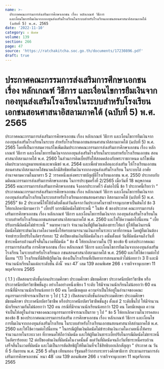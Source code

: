 ```yaml
---
name: >-
  ประกาศคณะกรรมการส่งเสริมการศึกษาเอกชน เรื่อง หลักเกณฑ์ วิธีการ
  และเงื่อนไขการยืมเงินจากกองทุนส่งเสริมโรงเรียนในระบบสำหรับโรงเรียนเอกชนสอนศาสนาอิสลามภาคใต้
  (ฉบับที่ 5) พ.ศ. 2565
date: '2022-11-10'
category: ง พิเศษ
volume: 139
section: 266
page: 47
source: 'https://ratchakitcha.soc.go.th/documents/17230896.pdf'
draft: true
---
```


# ประกาศคณะกรรมการส่งเสริมการศึกษาเอกชน เรื่อง หลักเกณฑ์ วิธีการ และเงื่อนไขการยืมเงินจากกองทุนส่งเสริมโรงเรียนในระบบสำหรับโรงเรียนเอกชนสอนศาสนาอิสลามภาคใต้ (ฉบับที่ 5) พ.ศ. 2565

ประกาศคณะกรรมการส่งเสริมการศึกษาเอกชน เรื่อง หลักเกณฑ์ วิธีการ และเงื่อนไขการยืมเงินจากกองทุนส่งเสริมโรงเรียนในระบบ สำหรับโรงเรียนเอกชนสอนศาสนาอิสลามภาคใต้ (ฉบับที่ 5) พ.ศ. 2565 โดยที่เป็นการสมควรแก้ไขเพิ่มเติมประกาศคณะกรรมการส่งเสริมการศึกษาเอกชน เรื่อง หลักเกณฑ์ วิธีการ และเงื่อนไขการยืมเงินจากกองทุนส่งเสริมโรงเรียนในระบบสาหรับโรงเรียนเอกชน สอนศาสนาอิสลามภาคใต้ พ.ศ. 2560 ในส่วนการคิดเบี้ยปรับให้สอดคล้องกับพระราชกาหนด แก้ไขเพิ่มเติมประมวลกฎหมายแพ่งและพาณิชย์ พ.ศ. 2564 และเพื่อช่วยเหลือและส่งเสริม ให้โรงเรียนเอกชนสอนศาสนาอิสลามภาคใต้ขนาดเล็กมีสิทธิขอยืมเงินจากกองทุนส่งเสริมโรงเรียน ในระบบได้ อาศัยอำนาจตามความในมาตรา 5 2 วรรคหนึ่งแห่งพระราชบัญญัติโรงเรียนเอกชน พ.ศ. 2550 ประกอบกับมติคณะกรรมการส่งเสริมการศึกษาเอกชน ในการประชุมครั้งที่ 2/2565 เมื่อวันที่ 18 พฤษภาคม 2565 คณะกรรมการส่งเสริมการศึกษาเอกชน จึงออกประกาศไว้ ดังต่อไปนี้ ข้อ 1 ประกาศนี้เรียกว่า “ ประกาศคณะกรรมการส่งเสริมการศึกษาเอกชน เรื่อง หลักเกณฑ์ วิธีการ และเงื่อนไขการยืมเงินจากกองทุนส่งเสริมโรงเรียนในระบบสาหรับโรงเรียนเอกชนสอนศาสนา อิสลามภาคใต้ (ฉบับที่ 5) พ.ศ. 2565” ข้อ 2 ประกาศนี้ให้ใช้บังคับตั้งแต่วันถัดจากวันประกาศในราชกิจจานุเบกษาเป็นต้นไป ข้อ 3 ให้ยกเลิกคานิยามคาว่า “ เบี้ยปรั บกรณีผิดนัดไม่ชำระหนี้ ” ในข้อ 4 ของประกาศ คณะกรรมการส่งเสริมการศึกษาเอกชน เรื่อง หลักเกณฑ์ วิธีการ และเงื่อนไขการยืมเงินจาก กองทุนส่งเสริมโรงเรียนในระบบสำหรับโรงเรียนเอกชนสอนศาสนาอิสลามภาคใต้ พ.ศ. 2560 และให้ใช้ความต่อไปนี้แทน “ เบี้ยปรับกรณีผิดนัดไม่ชำระหนี้ ” หมายความว่า จำนวนเงินที่ผู้ยืมเงินต้องชาระให้แก่ ผู้ให้ยืมเงินกรณีผิดนัดไม่ชาระต้นเงินงวดใดงวดหนึ่งให้ครบตามจานวนเงินภายในระยะเวลาที่กาหนด โดยผู้ยืมเงินต้องจ่ายชำระเบี้ยปรับในอัตราร้อยละ 12 ต่อปีของต้นเงินที่ผิดนัดในงว ดนั้นตั้งแต่ วันที่ผิดนัดจนถึงวันที่ชำระหนี้ครบถ้วนเสร็จสิ้นในงวดที่ผิดนัด ” ข้อ 4 ให้ยกเลิกความใน (1) ของข้อ 6 แห่งประกาศคณะกรรมการส่งเสริม การศึกษาเอกชน เรื่อง หลักเกณฑ์ วิธีการ และเงื่อนไขการยืมเงินจากกองทุนส่งเสริมโรงเรียน ในระบบสำหรับโรงเรียนเอ กชนสอนศาสนาอิสลามภาคใต้ พ.ศ. 2560 และให้ใช้ความต่อไปนี้แทน “(1) โรงเรียนที่มีสิทธิกู้ยืมเงิน ต้องเป็นโรงเรียนที่เปิดทาการสอนมาแล้วไม่น้อยกว่า 3 ปี และมีจำนวนนักเรียนในแต่ละระดับชั้น ดังนี้ ้ หนา 47 ่ เลม 139 ตอนพิเศษ 266 ง ราชกิจจานุเบกษา 11 พฤศจิกายน 2565

( 1.1 ) เปิดสอนระดับชั้นก่อนประถมศึกษา ประถมศึกษา มัธยมศึกษา ประกาศนียบัตรวิชาชีพ หรือประกาศนียบัตรวิชาชีพชั้นสูง อย่างใดอย่างหนึ่งเพียง 1 ระดับ ให้มีจานวนนักเรียนไม่น้อยกว่า 60 คน กรณีที่มีจานวนนักเรียนน้อยกว่า 60 คน โดยมีเหตุผล ความจำเป็นให้อยู่ในอำนาจของคณะอนุกรรมการพิจารณาเป็นราย ๆ ไป ( 1.2 ) เปิดสอนระดับชั้นก่อนประถมศึกษา ประถมศึกษา มัธยมศึกษา ประกาศนียบัตรวิชาชีพ หรือประกาศนียบัตรวิชาชีพชั้นสูง ตั้งแต่ 2 ระดับขึ้นไป ให้มีจำนวน นักเรียนรวมกันไม่น้อยกว่า 120 คน กรณีที่มีจานวนนักเรียนน้อยกว่า 120 คน โดยมีเหตุผล ความจำเป็นให้อยู่ในอำนาจของคณะอนุกรรมการพิจารณาเป็นราย ๆ ไป ” ข้อ 5 ให้ยกเลิกความในวรรคสองของข้อ 8 ของประกาศคณะกรรมการส่งเสริม การศึกษาเอกชน เรื่อง หลักเกณฑ์ วิธีการ และเงื่อนไขการยืมเงินจากกองทุนส่งเสริมโรงเรียน ในระบบสำหรับโรงเรียนเอกชนสอนศาสนาอิสลำมภาคใต้ พ.ศ. 2560 และให้ใช้ความต่อไปนี้แทน “ ในกรณีผู้ยืมเงินผิดนัดไม่ชำระต้นเงินงวดใดงวดหนึ่งให้ครบจำนวนภายในระยะเวลา ที่กาหนดให้ถือว่าผิดนัด และให้ผู้ยืมเงินชาระเบี้ยปรับในกรณีผิดนัดไม่ชาระหนี้ในอัตราร้อยละ 12 ต่อปีของต้นเงินที่ผิดนัดในงวดนั้นตั้ งแต่วันที่ผิดนัดจนถึงวันที่ชาระหนี้ครบถ้วนเสร็จสิ้นในงวดที่ผิดนัด และไม่เป็นการตัดสิทธิผู้ให้ยืมเงินที่จะใช้สิทธิบอกเลิกสัญญา ” ประกาศ ณ วันที่ 5 กันยายน พ.ศ. 256 5 ตรีนุช เทียนทอง รัฐมนตรีว่าการกระทรวงศึกษาธิการ ประธานกรรมการส่งเสริมการศึกษาเอกชน ้ หนา 48 ่ เลม 139 ตอนพิเศษ 266 ง ราชกิจจานุเบกษา 11 พฤศจิกายน 2565

